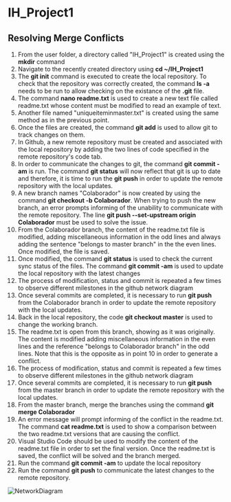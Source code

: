 # IH_Project1
## Resolving Merge Conflicts

1. From the user folder, a directory called "IH_Project1" is created using the **mkdir** command
2. Navigate to the recently created directory using **cd ~/IH_Project1**
3. The **git init** command is executed to create the local repository. To check that the repository was correctly created, the command **ls -a** needs to be run to allow checking on the existance of the **.git** file.
4. The command **nano readme.txt** is used to create a new text file called readme.txt whose content must be modified to read an example of text.
5. Another file named "uniqueiteminmaster.txt" is created using the same method as in the previous point.
6. Once the files are created, the command **git add** is used to allow git to track changes on them.
7. In Github, a new remote repository must be created and associated with the local repository by adding the two lines of code specified in the remote repository's code tab.
8. In order to communicate the changes to git, the command **git commit -am** is run. The command **git status** will now reflect that git is up to date and therefore, it is time to run the **git push** in order to update the remote repository with the local updates.
9. A new branch names "Colaborador" is now created by using the command **git checkout -b Colaborador**. When trying to push the new branch, an error prompts informing of the unability to communicate with the remote repository. The line **git push --set-upstream origin Colaborador** must be used to solve the issue.
10. From the Colaborador branch, the content of the readme.txt file is modified, adding miscellaneous information in the odd lines and always adding the sentence "belongs to master branch" in the the even lines. Once modified, the file is saved.
11. Once modified, the command **git status** is used to check the current sync status of the files. The command **git commit -am** is used to update the local repository with the latest changes
12. The process of modification, status and commit is repeated a few times to observe different milestones in the github network diagram
13. Once several commits are completed, it is necessary to run **git push** from the Colaborador branch in order to update the remote repository with the local updates.
13. Back in the local repository, the code **git checkout master** is used to change the working branch.
14. The readme.txt is open from this branch, showing as it was originally. The content is modified adding miscellaneous information in the even lines and the reference "belongs to Colaborador branch" in the odd lines. Note that this is the opposite as in point 10 in order to generate a conflict.
15. The process of modification, status and commit is repeated a few times to observe different milestones in the github network diagram
16. Once several commits are completed, it is necessary to run **git push** from the master branch in order to update the remote repository with the local updates.
17. From the master branch, merge the branches using the command **git merge Colaborador**
18. An error message will prompt informing of the conflict in the readme.txt. The command **cat readme.txt** is used to show a comparison between the two readme.txt versions that are causing the conflict.
19. Visual Studio Code should be used to modify the content of the readme.txt file in order to set the final version. Once the readme.txt is saved, the conflict will be solved and the branch merged.
20. Run the command **git commit -am** to update the local repository
21. Run the command **git push** to communicate the latest changes to the remote repository.

![NetworkDiagram](AlbertoCastellanos.github.com/IH_Project1/img/NetworkDiagram.png)


